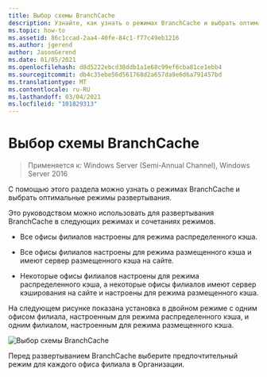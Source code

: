 ```yaml
---
title: Выбор схемы BranchCache
description: Узнайте, как узнать о режимах BranchCache и выбрать оптимальные режимы развертывания.
ms.topic: how-to
ms.assetid: 86c1ccad-2aa4-40fe-84c1-f77c49eb1216
ms.author: jgerend
author: JasonGerend
ms.date: 01/05/2021
ms.openlocfilehash: d8d5222ebcd38ddb1a1e68c99ef6cba81ce1ebb4
ms.sourcegitcommit: db4c35ebe56d561768d2a657da9e6d6a791457bd
ms.translationtype: MT
ms.contentlocale: ru-RU
ms.lasthandoff: 03/04/2021
ms.locfileid: "101829313"
---
```

# <a name="choosing-a-branchcache-design"></a>Выбор схемы BranchCache

>Применяется к: Windows Server (Semi-Annual Channel), Windows Server 2016

С помощью этого раздела можно узнать о режимах BranchCache и выбрать оптимальные режимы развертывания.

Это руководством можно использовать для развертывания BranchCache в следующих режимах и сочетаниях режимов.

-   Все офисы филиалов настроены для режима распределенного кэша.

-   Все офисы филиалов настроены для режима размещенного кэша и имеют сервер размещенного кэша на сайте.

-   Некоторые офисы филиалов настроены для режима распределенного кэша, а некоторые офисы филиалов имеют сервер кэширования на сайте и настроены для режима размещенного кэша.

На следующем рисунке показана установка в двойном режиме с одним офисом филиала, настроенным для режима распределенного кэша, и одним филиалом, настроенным для режима размещенного кэша.

![Выбор схемы BranchCache](../../media/Choosing-a-BranchCache-Design/bc_new_modes.jpg)

Перед развертыванием BranchCache выберите предпочтительный режим для каждого офиса филиала в Организации.



